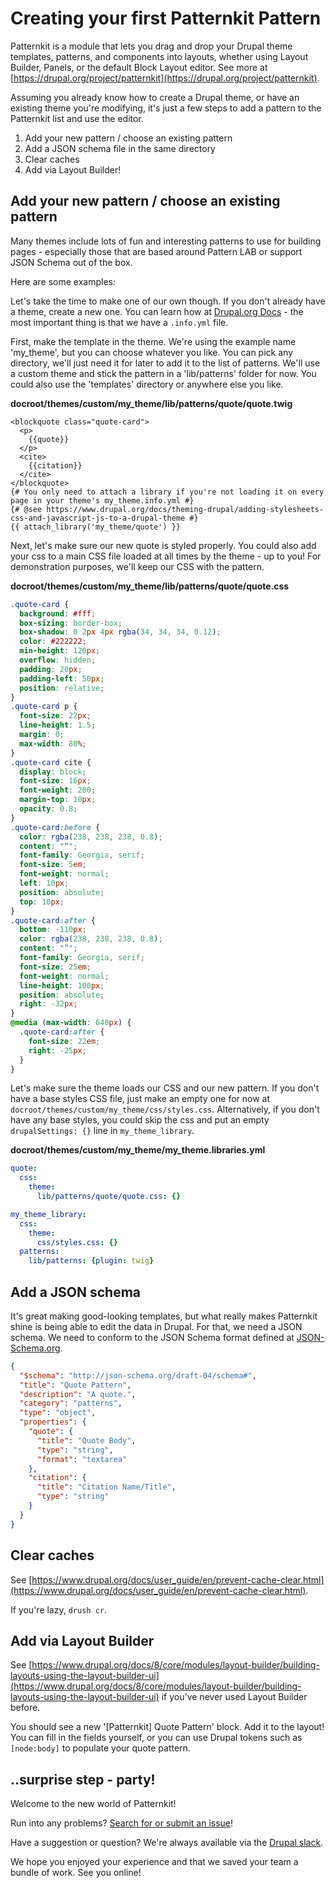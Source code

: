 # Creating your first Patternkit Pattern

Patternkit is a module that lets you drag and drop your Drupal theme templates, patterns, and components into layouts, whether using Layout Builder, Panels, or the default Block Layout editor. See more at [https://drupal.org/project/patternkit](https://drupal.org/project/patternkit).

Assuming you already know how to create a Drupal theme, or have an existing theme you're modifying, it's just a few steps to add a pattern to the Patternkit list and use the editor.

1. Add your new pattern / choose an existing pattern
1. Add a JSON schema file in the same directory
1. Clear caches
1. Add via Layout Builder!

## Add your new pattern / choose an existing pattern
Many themes include lots of fun and interesting patterns to use for building pages - especially those that are based around Pattern LAB or support JSON Schema out of the box.

Here are some examples:


Let's take the time to make one of our own though. If you don't already have a theme, create a new one. You can learn how at [Drupal.org Docs](https://www.drupal.org/docs/theming-drupal) - the most important thing is that we have a `.info.yml` file.

First, make the template in the theme. We're using the example name 'my_theme', but you can choose whatever you like. You can pick any directory, we'll just need it for later to add it to the list of patterns. We'll use a custom theme and stick the pattern in a 'lib/patterns' folder for now. You could also use the 'templates' directory or anywhere else you like.

**docroot/themes/custom/my_theme/lib/patterns/quote/quote.twig**

<!-- {% raw %} -->
```twig
<blockquote class="quote-card">
  <p>
    {{quote}}
  </p>      
  <cite>
    {{citation}}
  </cite>
</blockquote>
{# You only need to attach a library if you're not loading it on every page in your theme's my_theme.info.yml #}
{# @see https://www.drupal.org/docs/theming-drupal/adding-stylesheets-css-and-javascript-js-to-a-drupal-theme #}
{{ attach_library('my_theme/quote') }}
```
<!-- {% endraw %} -->

Next, let's make sure our new quote is styled properly. You could also add your css to a main CSS file loaded at all times by the theme - up to you! For demonstration purposes, we'll keep our CSS with the pattern.

**docroot/themes/custom/my_theme/lib/patterns/quote/quote.css**

<!-- {% raw %} -->
```css
.quote-card {
  background: #fff;
  box-sizing: border-box;
  box-shadow: 0 2px 4px rgba(34, 34, 34, 0.12);
  color: #222222;
  min-height: 120px;
  overflow: hidden;
  padding: 20px;
  padding-left: 50px;
  position: relative;
}
.quote-card p {
  font-size: 22px;
  line-height: 1.5;
  margin: 0;
  max-width: 80%;
}
.quote-card cite {
  display: block;
  font-size: 16px;
  font-weight: 200;
  margin-top: 10px;
  opacity: 0.8;
}
.quote-card:before {
  color: rgba(238, 238, 238, 0.8);
  content: "“";
  font-family: Georgia, serif;
  font-size: 5em;
  font-weight: normal;
  left: 10px;
  position: absolute;
  top: 10px;
}
.quote-card:after {
  bottom: -110px;
  color: rgba(238, 238, 238, 0.8);
  content: "”";
  font-family: Georgia, serif;
  font-size: 25em;
  font-weight: normal;
  line-height: 100px;
  position: absolute;
  right: -32px;
}
@media (max-width: 640px) {
  .quote-card:after {
    font-size: 22em;
    right: -25px;
  }
}
```
<!-- {% endraw %} -->

Let's make sure the theme loads our CSS and our new pattern. If you don't have a base styles CSS file, just make an empty one for now at `docroot/themes/custom/my_theme/css/styles.css`. Alternatively, if you don't have any base styles, you could skip the css and put an empty `drupalSettings: {}` line in `my_theme_library`.

**docroot/themes/custom/my_theme/my_theme.libraries.yml**

<!-- {% raw %} -->
```yaml
quote:
  css:
    theme:
      lib/patterns/quote/quote.css: {}

my_theme_library:
  css:
    theme:
      css/styles.css: {}
  patterns:
    lib/patterns: {plugin: twig}
```
<!-- {% endraw %} -->

## Add a JSON schema

It's great making good-looking templates, but what really makes Patternkit shine is being able to edit the data in Drupal. For that, we need a JSON schema. We need to conform to the JSON Schema format defined at [JSON-Schema.org](https://json-schema.org/understanding-json-schema/basics.html).

<!-- {% raw %} -->
```json
{
  "$schema": "http://json-schema.org/draft-04/schema#",
  "title": "Quote Pattern",
  "description": "A quote.",
  "category": "patterns",
  "type": "object",
  "properties": {
    "quote": {
      "title": "Quote Body",
      "type": "string",
      "format": "textarea"
    },
    "citation": {
      "title": "Citation Name/Title",
      "type": "string"
    }
  }
}
```
<!-- {% endraw %} -->

## Clear caches

See [https://www.drupal.org/docs/user_guide/en/prevent-cache-clear.html](https://www.drupal.org/docs/user_guide/en/prevent-cache-clear.html).

If you're lazy, `drush cr`.

## Add via Layout Builder

See [https://www.drupal.org/docs/8/core/modules/layout-builder/building-layouts-using-the-layout-builder-ui](https://www.drupal.org/docs/8/core/modules/layout-builder/building-layouts-using-the-layout-builder-ui) if you've never used Layout Builder before.

You should see a new '[Patternkit] Quote Pattern' block. Add it to the layout! You can fill in the fields yourself, or you can use Drupal tokens such as `[node:body]` to populate your quote pattern.

## ..surprise step - party!

Welcome to the new world of Patternkit!

Run into any problems?
[Search for or submit an issue](https://github.com/drupal-pattern-lab/patternkit/blob/8.x-1.x/CONTRIBUTING.md#reporting-bugs)!

Have a suggestion or question?
We're always available via the [Drupal slack](https://github.com/drupal-pattern-lab/patternkit/blob/8.x-1.x/CONTRIBUTING.md#get-an-answer-to-a-question).

We hope you enjoyed your experience and that we saved your team a bundle of work. See you online!
